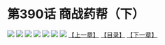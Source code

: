 # 第390话 商战药帮（下）
![](https://mhpic.xiaomingtaiji.net/comic/D/斗破苍穹拆分版/390话/1.jpg-zymk.middle.webp)
![](https://mhpic.xiaomingtaiji.net/comic/D/斗破苍穹拆分版/390话/2.jpg-zymk.middle.webp)
![](https://mhpic.xiaomingtaiji.net/comic/D/斗破苍穹拆分版/390话/3.jpg-zymk.middle.webp)
![](https://mhpic.xiaomingtaiji.net/comic/D/斗破苍穹拆分版/390话/4.jpg-zymk.middle.webp)
![](https://mhpic.xiaomingtaiji.net/comic/D/斗破苍穹拆分版/390话/5.jpg-zymk.middle.webp)
![](https://mhpic.xiaomingtaiji.net/comic/D/斗破苍穹拆分版/390话/6.jpg-zymk.middle.webp)
![](https://mhpic.xiaomingtaiji.net/comic/D/斗破苍穹拆分版/390话/7.jpg-zymk.middle.webp)
[【上一章】](./389.md)
[【目录】](./README.md)
[【下一章】](./391.md)
